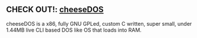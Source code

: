 ## CHECK OUT!: [cheeseDOS](https://github.com/The-cheeseDOS-Project/cheeseDOS) 
cheeseDOS is a x86, fully GNU GPLed, custom C written, super small, under 1.44MB live CLI based DOS like OS that loads into RAM. 
